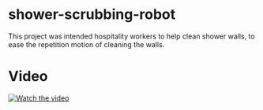 # shower-scrubbing-robot
This project was intended hospitality workers to help clean shower walls, to ease the repetition motion of cleaning the walls.

# Video
[![Watch the video](https://share.icloud.com/photos/055GTFHsW8kljnJRUtaJabt7g)](https://vimeo.com/694008753)
